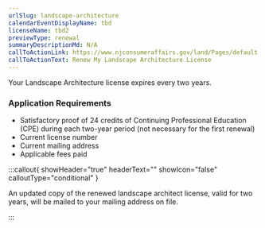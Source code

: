 ```yaml
---
urlSlug: landscape-architecture
calendarEventDisplayName: tbd
licenseName: tbd2
previewType: renewal
summaryDescriptionMd: N/A
callToActionLink: https://www.njconsumeraffairs.gov/land/Pages/default.aspx
callToActionText: Renew My Landscape Architecture License
---
```


Your Landscape Architecture license expires every two years.

### Application Requirements

- Satisfactory proof of 24 credits of Continuing Professional Education (CPE) during each two-year period (not necessary for the first renewal)
- Current license number
- Current mailing address
- Applicable fees paid

:::callout{ showHeader="true" headerText="" showIcon="false" calloutType="conditional" }

An updated copy of the renewed landscape architect license, valid for two years, will be mailed to your mailing address on file.

:::
